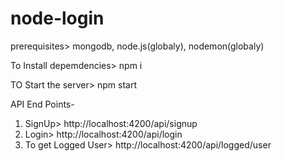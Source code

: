 #                             node-login
prerequisites> mongodb, node.js(globaly), nodemon(globaly)

To Install depemdencies> npm i

TO Start the server> npm start

API End Points- 
1. SignUp> http://localhost:4200/api/signup
2. Login> http://localhost:4200/api/login
3. To get Logged User> http://localhost:4200/api/logged/user
                    
